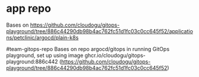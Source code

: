 # app repo 
Bases on
https://github.com/cloudogu/gitops-playground/tree/886c44290db98b4ac762fc51d1fc03c0cc645f52/applications/petclinic/argocd/plain-k8s

#team-gitops-repo
Bases on repo 
argocd/gitops in running GitOps playground, set up using image
ghcr.io/cloudogu/gitops-playground:886c442 (https://github.com/cloudogu/gitops-playground/tree/886c44290db98b4ac762fc51d1fc03c0cc645f52)
